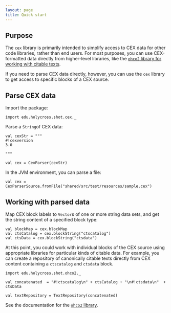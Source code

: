 ```yaml
---
layout: page
title: Quick start
---
```



## Purpose

The `cex` library is primarily intended to simplify access to CEX data for other code libraries, rather than end users.  For most purposes, you can use CEX-formatted data directly from higher-level libraries, like the [`ohco2` library for working with citable texts](https://github.com/cite-architecture/ohco2).

If you need to parse CEX data directly, however, you can use the `cex` library to get access to specific blocks of a CEX source.

## Parse CEX data

Import the package:

```tut:silent
import edu.holycross.shot.cex._
```

Parse a `String`of CEX data:

```tut:silent
val cexStr = """
#!cexversion
3.0

"""

val cex = CexParser(cexStr)
```


In the JVM environment, you can parse a file:

```tut:silent
val cex = CexParserSource.fromFile("shared/src/test/resources/sample.cex")
```



## Working with parsed data

Map CEX block labels to `Vector`s of one or
more string data sets, and get the string content of a specified block type:

```tut:silent
val blockMap = cex.blockMap
val ctsCatalog = cex.blockString("ctscatalog")
val ctsData = cex.blockString("ctsdata")
```




At this point, you could work with individual blocks of the CEX source using appropriate libraries for particular kinds of citable data.  For example, you can create a repository of canonically citable texts directly from CEX content containing a `ctscatalog` and `ctsdata` block.


```tut:silent
import edu.holycross.shot.ohco2._

val concatenated  = "#!ctscatalog\n" + ctsCatalog + "\n#!ctsdata\n"  + ctsData

val textRepository = TextRepository(concatenated)
```

See the documentation for the [`ohco2` library](https://cite-architecture.github.io/ohco2/).
